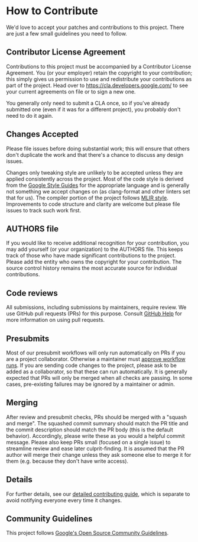 # How to Contribute

We'd love to accept your patches and contributions to this project. There are
just a few small guidelines you need to follow.

## Contributor License Agreement

Contributions to this project must be accompanied by a Contributor License
Agreement. You (or your employer) retain the copyright to your contribution;
this simply gives us permission to use and redistribute your contributions as
part of the project. Head over to <https://cla.developers.google.com/> to see
your current agreements on file or to sign a new one.

You generally only need to submit a CLA once, so if you've already submitted one
(even if it was for a different project), you probably don't need to do it
again.

## Changes Accepted

Please file issues before doing substantial work; this will ensure that others
don't duplicate the work and that there's a chance to discuss any design issues.

Changes only tweaking style are unlikely to be accepted unless they are applied
consistently across the project. Most of the code style is derived from the
[Google Style Guides](http://google.github.io/styleguide/) for the appropriate
language and is generally not something we accept changes on (as clang-format
and other linters set that for us). The compiler portion of the project follows
[MLIR style](https://mlir.llvm.org/getting_started/DeveloperGuide/#style-guide).
Improvements to code structure and clarity are welcome but please file issues to
track such work first.

## AUTHORS file

If you would like to receive additional recognition for your contribution, you
may add yourself (or your organization) to the AUTHORS file. This keeps track of
those who have made significant contributions to the project. Please add the
entity who owns the copyright for your contribution. The source control history
remains the most accurate source for individual contributions.

## Code reviews

All submissions, including submissions by maintainers, require review. We
use GitHub pull requests (PRs) for this purpose. Consult
[GitHub Help](https://help.github.com/articles/about-pull-requests/) for more
information on using pull requests.

## Presubmits

Most of our presubmit workflows will only run automatically on PRs if you are a
project collaborator. Otherwise a maintainer must
[approve workflow runs](https://docs.github.com/en/actions/managing-workflow-runs/approving-workflow-runs-from-public-forks).
If you are sending code changes to the project, please ask to be added as a
collaborator, so that these can run automatically. It is generally expected that
PRs will only be merged when all checks are passing. In some cases, pre-existing
failures may be ignored by a maintainer or admin.

## Merging

After review and presubmit checks, PRs should be merged with a "squash and
merge". The squashed commit summary should match the PR title and the commit
description should match the PR body (this is the default behavior).
Accordingly, please write these as you would a helpful commit message. Please
also keep PRs small (focused on a single issue) to streamline review and ease
later culprit-finding. It is assumed that the PR author will merge their change
unless they ask someone else to merge it for them (e.g. because they don't have
write access).

## Details

For further details, see our
[detailed contributing guide](https://iree.dev/developers/contributing/), which is
separate to avoid notifying everyone every time it changes.

## Community Guidelines

This project follows
[Google's Open Source Community Guidelines](https://opensource.google.com/conduct/).
